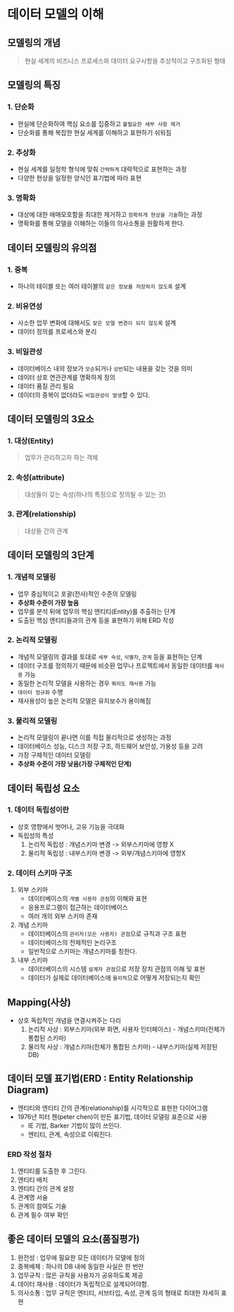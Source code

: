 # 데이터 모델의 이해

## 모델링의 개념
> 현실 세계의 비즈니스 프로세스와 데이터 요구사항을 추상적이고 구조화된 형태
 
<p>

## 모델링의 특징

### 1. 단순화
   - 현실에 단순화하여 핵심 요소를 집중하고 `불필요한 세부 사항 제거`
   - 단순화를 통해 복잡한 현실 세계를 이해하고 표현하기 쉬워짐
### 2. 추상화
   - 현실 세계를 일정학 형식에 맞춰 `간략하게` 대략적으로 표현하는 과정
   - 다양한 현상을 일정한 양식인 표기법에 따라 표현
### 3. 명확화
   - 대상에 대한 애매모호함을 최대한 제거하고 `정확하게 현상을 기술`하는 과정
   - 명확화를 통해 모델을 이해하는 이들의 의사소통을 원활하게 한다.
</p>

<p>

## 데이터 모델링의 유의점

### 1. 중복
   - 하나의 테이블 또는 여러 테이블의 `같은 정보를 저장하지 않도록` 설계
### 2. 비유연성
   - 사소한 업무 변화에 대해서도 `잦은 모델 변경이 되지 않도록` 설계
   - 데이터 정의를 프로세스와 분리
### 3. 비일관성
   - 데이터베이스 내의 정보가 `모순`되거나 `상반`되는 내용을 갖는 것을 의미
   - 데이터 상호 연관관계를 명확하게 정의
   - 데이터 품질 관리 필요
   - 데이터의 중복이 없더라도 `비일관성이 발생`할 수 있다.
</p>

<p>

## 데이터 모델링의 3요소
### 1. 대상(Entity)
> 업무가 관리하고자 하는 객체
### 2. 속성(attribute)
> 대상들이 갖는 속성(하나의 특징으로 정의될 수 있는 것)
### 3. 관계(relationship)
> 대상들 간의 관계
</p>

<p>

## 데이터 모델링의 3단계
### 1. 개념적 모델링
   - 업무 중심적이고 포괄(전사)적인 수준의 모델링
   - **추상화 수준이 가장 높음**
   - 업무를 분석 뒤에 업무의 핵심 엔티티(Entity)를 추출하는 단계
   - 도출된 핵심 엔티티들과의 관계 등을 표현하기 위해 ERD 작성
### 2. 논리적 모델링
   - 개념적 모델링의 결과를 토대로 `세부 속성`, `식별자`, `관계` 등을 표현하는 단계
   - 데이터 구조를 정의하기 때문에 비슷환 업무나 프로젝트에서 동일한 데이터를 `재사용` 가능
   - 동일한 논리적 모델을 사용하는 경우 `쿼리도 재사용` 가능
   - `데이터 정규화` 수행
   - 재사용성이 높은 논리적 모델은 유지보수가 용이해짐
### 3. 물리적 모델링
   - 논리적 모델링이 끝나면 이를 직접 물리적으로 생성하는 과정
   - 데이터베이스 성능, 디스크 저장 구조, 하드웨어 보안성, 가용성 등을 고려
   - 가장 구체적인 데이터 모델링
   - **추상화 수준이 가장 낮음(가장 구체적인 단계)**
</p>

<p>

## 데이터 독립성 요소

### 1. 데이터 독립성이란
- 상호 영향에서 벗어나, 고유 기능을 극대화
- 독립성의 특성
  1. 논리적 독립성 : 개념스키마 변경 -> 외부스키마에 영향 X
  2. 물리적 독립성 : 내부스키마 변경 -> 외부/개념스키마에 영향X

### 2. 데이터 스키마 구조
 1. 외부 스키마
    - 데이터베이스의 `개별 사용자 관점`의 이해와 표현
    - 응용프로그램이 접근하는 데이터베이스
    - 여러 개의 외부 스키마 존재
 2. 개념 스키마
    - 데이터베이스의 `관리자(모든 사용자) 관점`으로 규칙과 구조 표현
    - 데이터베이스의 전체적인 논리구조
    - 일반적으로 스키마는 개념스키마를 칭한다.
 3. 내부 스키마
    - 데이터베이스의 시스템 `설계자 관점`으로 저장 장치 관점의 이해 및 표현
    - 데이터가 실제로 데이터베이스에 `물리적`으로 어떻게 저장되는지 확인


</p>

<p>

## Mapping(사상)
- 상호 독립적인 개념을 연결시켜주는 다리
  1. 논리적 사상 : 외부스키마(외부 화면, 사용자 인터페이스) - 개념스키마(전체가 통합된 스키마)
  2. 물리적 사상 : 개념스키마(전체가 통합된 스키마) - 내부스키마(실제 저장된 DB)

</p>

<p>


## 데이터 모델 표기법(ERD : Entity Relationship Diagram)
- 엔티티와 엔티티 간의 관계(relationship)를 시각적으로 표현한 다이어그램
- 1976년 피터 첸(peter chen)이 만든 표기법, 데이터 모델링 표준으로 사용
  - IE 기법, Barker 기법이 많이 쓰인다.
  - 엔티티, 관계, 속성으로 이뤄진다.


### ERD 작성 절차
1. 엔티티를 도출한 후 그린다.
2. 엔티티 배치
3. 엔티티 간의 관계 설정
4. 관계명 서술
5. 관계의 참여도 기술
6. 관계 필수 여부 확인
</p>

<p>

## 좋은 데이터 모델의 요소(품질평가)
1. 완전성 : 업무에 필요한 모든 데이터가 모델에 정의
2. 중복배제 : 하나의 DB 내에 동일한 사실은 한 번만
3. 업무규칙 : 많은 규칙을 사용자가 공유하도록 제공
4. 데이터 재사용 : 데이터가 독립적으로 설계되어야함.
5. 의사소통 : 업무 규칙은 엔티티, 서브타입, 속성, 관계 등의 형태로 최대한 자세히 표현
</p>